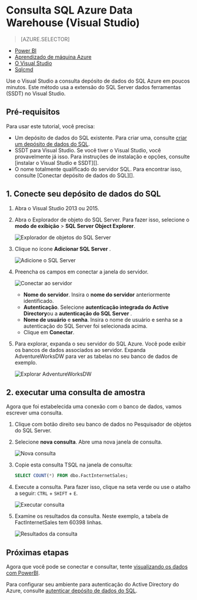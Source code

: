 <properties
   pageTitle="Consulta SQL Azure Data Warehouse (Visual Studio) | Microsoft Azure"
   description="Consulta SQL Data Warehouse com o Visual Studio."
   services="sql-data-warehouse"
   documentationCenter="NA"
   authors="sonyam"
   manager="barbkess"
   editor=""/>

<tags
   ms.service="sql-data-warehouse"
   ms.devlang="NA"
   ms.topic="get-started-article"
   ms.tgt_pltfrm="NA"
   ms.workload="data-services"
   ms.date="06/16/2016"
   ms.author="sonyama;barbkess"/>

# <a name="query-azure-sql-data-warehouse-visual-studio"></a>Consulta SQL Azure Data Warehouse (Visual Studio)

> [AZURE.SELECTOR]
- [Power BI](sql-data-warehouse-get-started-visualize-with-power-bi.md)
- [Aprendizado de máquina Azure](sql-data-warehouse-get-started-analyze-with-azure-machine-learning.md)
- [O Visual Studio](sql-data-warehouse-query-visual-studio.md)
- [Sqlcmd](sql-data-warehouse-get-started-connect-sqlcmd.md) 

Use o Visual Studio a consulta depósito de dados do SQL Azure em poucos minutos. Este método usa a extensão do SQL Server dados ferramentas (SSDT) no Visual Studio. 

## <a name="prerequisites"></a>Pré-requisitos

Para usar este tutorial, você precisa:

+ Um depósito de dados do SQL existente. Para criar uma, consulte [criar um depósito de dados do SQL][].
+ SSDT para Visual Studio. Se você tiver o Visual Studio, você provavelmente já isso. Para instruções de instalação e opções, consulte [instalar o Visual Studio e SSDT][].
+ O nome totalmente qualificado do servidor SQL. Para encontrar isso, consulte [Conectar depósito de dados do SQL][].

## <a name="1-connect-to-your-sql-data-warehouse"></a>1. Conecte seu depósito de dados do SQL

1. Abra o Visual Studio 2013 ou 2015.
2. Abra o Explorador de objeto do SQL Server. Para fazer isso, selecione o **modo de exibição** > **SQL Server Object Explorer**.

    ![Explorador de objetos do SQL Server][1]

3. Clique no ícone **Adicionar SQL Server** .

    ![Adicione o SQL Server][2]

4. Preencha os campos em conectar a janela do servidor.

    ![Conectar ao servidor][3]

    - **Nome do servidor**. Insira o **nome do servidor** anteriormente identificado.
    - **Autenticação**. Selecione **autenticação integrada do Active Directory**ou a **autenticação do SQL Server** .
    - **Nome de usuário** e **senha**. Insira o nome de usuário e senha se a autenticação do SQL Server foi selecionada acima.
    - Clique em **Conectar**.

5. Para explorar, expanda o seu servidor do SQL Azure. Você pode exibir os bancos de dados associados ao servidor. Expanda AdventureWorksDW para ver as tabelas no seu banco de dados de exemplo.

    ![Explorar AdventureWorksDW][4]

## <a name="2-run-a-sample-query"></a>2. executar uma consulta de amostra

Agora que foi estabelecida uma conexão com o banco de dados, vamos escrever uma consulta.

1. Clique com botão direito seu banco de dados no Pesquisador de objetos do SQL Server.

2. Selecione **nova consulta**. Abre uma nova janela de consulta.

    ![Nova consulta][5]

3. Copie esta consulta TSQL na janela de consulta:

    ```sql
    SELECT COUNT(*) FROM dbo.FactInternetSales;
    ```

4. Execute a consulta. Para fazer isso, clique na seta verde ou use o atalho a seguir: `CTRL` + `SHIFT` + `E`.

    ![Executar consulta][6]

5. Examine os resultados da consulta. Neste exemplo, a tabela de FactInternetSales tem 60398 linhas.

    ![Resultados da consulta][7]

## <a name="next-steps"></a>Próximas etapas

Agora que você pode se conectar e consultar, tente [visualizando os dados com PowerBI][].

Para configurar seu ambiente para autenticação do Active Directory do Azure, consulte [autenticar depósito de dados do SQL][].

<!--Arcticles-->
[Conectar ao depósito de dados do SQL]: sql-data-warehouse-connect-overview.md
[Criar um depósito de dados do SQL]: sql-data-warehouse-get-started-provision.md
[Instalando o SSDT e o Visual Studio]: sql-data-warehouse-install-visual-studio.md
[Autenticar depósito de dados do SQL]: sql-data-warehouse-authentication.md
[visualizando os dados com PowerBI]: sql-data-warehouse-get-started-visualize-with-power-bi.md  

<!--Other-->
[Azure portal]: https://portal.azure.com

<!--Image references-->

[1]: media/sql-data-warehouse-query-visual-studio/open-ssdt.png
[2]: media/sql-data-warehouse-query-visual-studio/add-server.png
[3]: media/sql-data-warehouse-query-visual-studio/connection-dialog.png
[4]: media/sql-data-warehouse-query-visual-studio/explore-sample.png
[5]: media/sql-data-warehouse-query-visual-studio/new-query2.png
[6]: media/sql-data-warehouse-query-visual-studio/run-query.png
[7]: media/sql-data-warehouse-query-visual-studio/query-results.png
